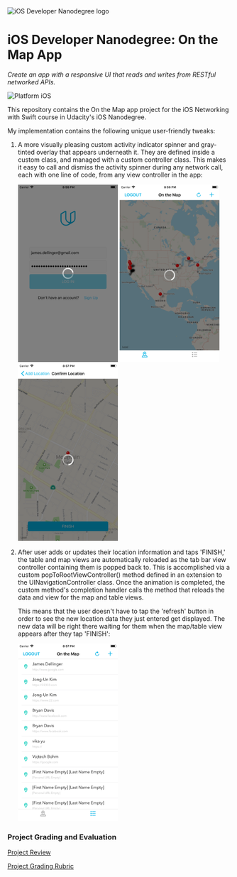 <img src="https://s3-us-west-1.amazonaws.com/udacity-content/degrees/catalog-images/nd003.png" alt="iOS Developer Nanodegree logo" height="70">

# iOS Developer Nanodegree: On the Map App

*Create an app with a responsive UI that reads and writes from RESTful networked APIs.*

![Platform iOS](https://img.shields.io/badge/nanodegree-iOS-blue.svg)

This repository contains the On the Map app project for the iOS Networking with Swift course in Udacity's iOS Nanodegree.



My implementation contains the following unique user-friendly tweaks:

1. A more visually pleasing custom activity indicator spinner and gray-tinted overlay that appears underneath it. They are defined
    inside a custom class, and managed with a custom controller class. This makes it easy to call and dismiss the activity
    spinner during any network call, each with one line of code, from any view controller in the app:

    <img src="https://github.com/jamesdellinger/ios-nanodegree-on-the-map-app/blob/master/Screenshots/Simulator%20Screen%20Shot%20-%20iPhone%208%20Plus%20-%202017-11-13%20at%2020.56.28.png" height="400">

    <img src="https://github.com/jamesdellinger/ios-nanodegree-on-the-map-app/blob/master/Screenshots/Simulator%20Screen%20Shot%20-%20iPhone%208%20Plus%20-%202017-11-13%20at%2020.56.54.png" height="400">

    <img src="https://github.com/jamesdellinger/ios-nanodegree-on-the-map-app/blob/master/Screenshots/Simulator%20Screen%20Shot%20-%20iPhone%208%20Plus%20-%202017-11-13%20at%2020.57.44.png" height="400">

2. After user adds or updates their location information and taps 'FINISH,' the table and map views are automatically reloaded
    as the tab bar view controller containing them is popped back to. This is accomplished via a custom popToRootViewController()
    method defined in an extension to the UINavigationController class. Once the animation is completed, the custom method's
    completion handler calls the method that reloads the data and view for the map and table views.

    This means that the user doesn't have to tap the 'refresh' button in order to see the new location data they just entered get
    displayed. The new data will be right there waiting for them when the map/table view appears after they tap 'FINISH':

    <img src="https://github.com/jamesdellinger/ios-nanodegree-on-the-map-app/blob/master/Screenshots/Simulator%20Screen%20Shot%20-%20iPhone%208%20Plus%20-%202017-11-13%20at%2020.57.47.png" height="400">

### Project Grading and Evaluation

[Project Review](https://github.com/jamesdellinger/ios-nanodegree-on-the-map-app/blob/master/ios-nanodegree-on-the-map-app-review.pdf)

[Project Grading Rubric](https://github.com/jamesdellinger/ios-nanodegree-on-the-map-app/blob/master/on-the-map-app-specs-and-rubric.pdf)

